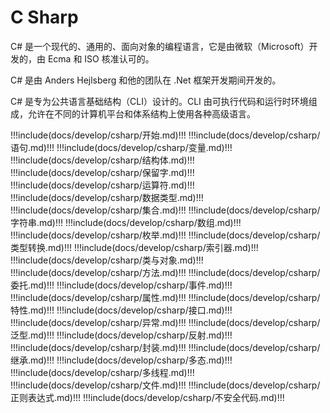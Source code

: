# C Sharp

C# 是一个现代的、通用的、面向对象的编程语言，它是由微软（Microsoft）开发的，由 Ecma 和 ISO 核准认可的。

C# 是由 Anders Hejlsberg 和他的团队在 .Net 框架开发期间开发的。

C# 是专为公共语言基础结构（CLI）设计的。CLI 由可执行代码和运行时环境组成，允许在不同的计算机平台和体系结构上使用各种高级语言。

<!-- prettier-ignore-start -->
!!!include(docs/develop/csharp/开始.md)!!!
!!!include(docs/develop/csharp/语句.md)!!!
!!!include(docs/develop/csharp/变量.md)!!!
!!!include(docs/develop/csharp/结构体.md)!!!
!!!include(docs/develop/csharp/保留字.md)!!!
!!!include(docs/develop/csharp/运算符.md)!!!
!!!include(docs/develop/csharp/数据类型.md)!!!
!!!include(docs/develop/csharp/集合.md)!!!
!!!include(docs/develop/csharp/字符串.md)!!!
!!!include(docs/develop/csharp/数组.md)!!!
!!!include(docs/develop/csharp/枚举.md)!!!
!!!include(docs/develop/csharp/类型转换.md)!!!
!!!include(docs/develop/csharp/索引器.md)!!!
!!!include(docs/develop/csharp/类与对象.md)!!!
!!!include(docs/develop/csharp/方法.md)!!!
!!!include(docs/develop/csharp/委托.md)!!!
!!!include(docs/develop/csharp/事件.md)!!!
!!!include(docs/develop/csharp/属性.md)!!!
!!!include(docs/develop/csharp/特性.md)!!!
!!!include(docs/develop/csharp/接口.md)!!!
!!!include(docs/develop/csharp/异常.md)!!!
!!!include(docs/develop/csharp/泛型.md)!!!
!!!include(docs/develop/csharp/反射.md)!!!
!!!include(docs/develop/csharp/封装.md)!!!
!!!include(docs/develop/csharp/继承.md)!!!
!!!include(docs/develop/csharp/多态.md)!!!
!!!include(docs/develop/csharp/多线程.md)!!!
!!!include(docs/develop/csharp/文件.md)!!!
!!!include(docs/develop/csharp/正则表达式.md)!!!
!!!include(docs/develop/csharp/不安全代码.md)!!!
<!-- prettier-ignore-end -->
